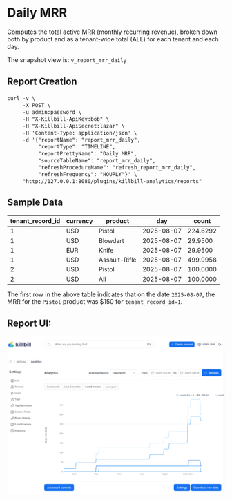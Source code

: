 # Daily MRR

Computes the total active MRR (monthly recurring revenue), broken down both by product and as a tenant-wide total (ALL) for each tenant and each day.

The snapshot view is: `v_report_mrr_daily`

## Report Creation

```
curl -v \
     -X POST \
     -u admin:password \
     -H "X-Killbill-ApiKey:bob" \
     -H "X-Killbill-ApiSecret:lazar" \
     -H 'Content-Type: application/json' \
     -d '{"reportName": "report_mrr_daily",
          "reportType": "TIMELINE",
          "reportPrettyName": "Daily MRR",
          "sourceTableName": "report_mrr_daily",
          "refreshProcedureName": "refresh_report_mrr_daily",
          "refreshFrequency": "HOURLY"}' \
     "http://127.0.0.1:8080/plugins/killbill-analytics/reports"
```

## Sample Data

| tenant_record_id | currency | product       | day        | count    |
|------------------|----------|---------------|------------|----------|
| 1                | USD      | Pistol        | 2025-08-07 | 224.6292 |
| 1                | USD      | Blowdart      | 2025-08-07 | 29.9500  |
| 1                | EUR      | Knife         | 2025-08-07 | 29.9500  |
| 1                | USD      | Assault-Rifle | 2025-08-07 | 499.9958 |
| 2                | USD      | Pistol        | 2025-08-07 | 100.0000 |
| 2                | USD      | All           | 2025-08-07 | 100.0000 |


The first row in the above table indicates that on the date `2025-08-07`, the MRR for the `Pistol` product was $150 for `tenant_record_id=1`.

## Report UI:

![daily-mrr.png](daily-mrr.png)